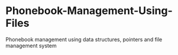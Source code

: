 # Phonebook-Management-Using-Files
Phonebook management using data structures, pointers and file management system
